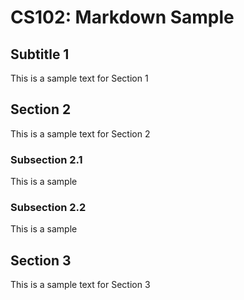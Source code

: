 # CS102: Markdown Sample
## Subtitle 1
This is a sample text for Section 1

## Section 2
This is a sample text for Section 2
### Subsection 2.1
This is a sample
### Subsection 2.2
This is a sample

## Section 3
This is a sample text for Section 3